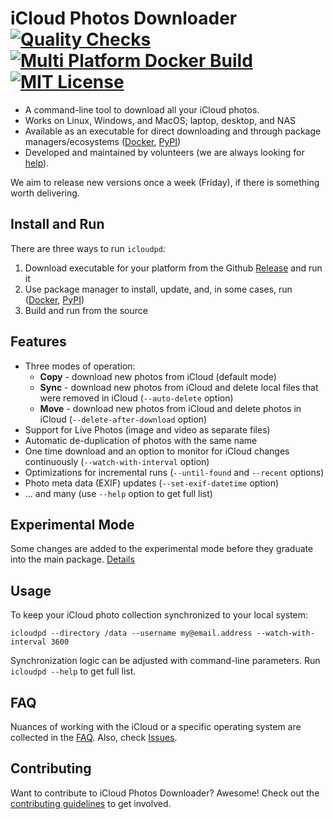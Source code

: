 # iCloud Photos Downloader [![Quality Checks](https://github.com/icloud-photos-downloader/icloud_photos_downloader/workflows/Quality%20Checks/badge.svg)](https://github.com/icloud-photos-downloader/icloud_photos_downloader/actions/workflows/quality-checks.yml) [![Multi Platform Docker Build](https://github.com/icloud-photos-downloader/icloud_photos_downloader/workflows/Docker%20Build/badge.svg)](https://github.com/icloud-photos-downloader/icloud_photos_downloader/actions/workflows/docker-build.yml) [![MIT License](https://img.shields.io/badge/license-MIT-blue.svg)](LICENSE)

- A command-line tool to download all your iCloud photos.
- Works on Linux, Windows, and MacOS; laptop, desktop, and NAS
- Available as an executable for direct downloading and through package managers/ecosystems ([Docker](README_DOCKER.md), [PyPI](READMY_PYPI.md))
- Developed and maintained by volunteers (we are always looking for [help](CONTRIBUTING.md)). 

We aim to release new versions once a week (Friday), if there is something worth delivering.

## Install and Run

There are three ways to run `icloudpd`:
1. Download executable for your platform from the Github [Release](https://github.com/icloud-photos-downloader/icloud_photos_downloader/releases) and run it
1. Use package manager to install, update, and, in some cases, run ([Docker](README_DOCKER.md), [PyPI](READMY_PYPI.md))
1. Build and run from the source

## Features

- Three modes of operation:
  - **Copy** - download new photos from iCloud (default mode)
  - **Sync** - download new photos from iCloud and delete local files that were removed in iCloud (`--auto-delete` option)
  - **Move** - download new photos from iCloud and delete photos in iCloud (`--delete-after-download` option)
- Support for Live Photos (image and video as separate files)
- Automatic de-duplication of photos with the same name
- One time download and an option to monitor for iCloud changes continuously (`--watch-with-interval` option)
- Optimizations for incremental runs (`--until-found` and `--recent` options)
- Photo meta data (EXIF) updates (`--set-exif-datetime` option)
- ... and many (use `--help` option to get full list)

## Experimental Mode

Some changes are added to the experimental mode before they graduate into the main package. [Details](EXPERIMENTAL.md)

## Usage

To keep your iCloud photo collection synchronized to your local system:

```
icloudpd --directory /data --username my@email.address --watch-with-interval 3600
```

Synchronization logic can be adjusted with command-line parameters. Run `icloudpd --help` to get full list.

## FAQ

Nuances of working with the iCloud or a specific operating system are collected in the [FAQ](FAQ.md). Also, check [Issues](https://github.com/icloud-photos-downloader/icloud_photos_downloader/issues).

## Contributing

Want to contribute to iCloud Photos Downloader? Awesome! Check out the [contributing guidelines](CONTRIBUTING.md) to get involved.
